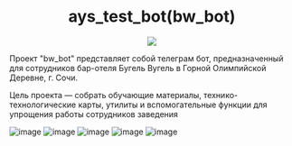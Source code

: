 <h1 align="center">ays_test_bot(bw_bot)</h1>
<div align = "center">
  <img src = "https://github.com/user-attachments/assets/cb96114d-11a7-40ee-bb92-50ab29c29294">
</div>

<p>Проект "bw_bot" представляет собой телеграм бот, предназначенный для сотрудников бар-отеля Бугель Вугель в Горной Олимпийской Деревне, г. Сочи.</p>
<p>Цель проекта — собрать обучающие материалы, технико-технологические карты, утилиты и вспомогательные функции для упрощения работы сотрудников заведения</p>

![image](https://github.com/user-attachments/assets/12522d30-e198-4ecf-b22d-46f86af3848b)
![image](https://github.com/user-attachments/assets/7238d4d3-f017-4029-b1ca-8a3021ce87e5)
![image](https://github.com/user-attachments/assets/6ab6f02e-f865-4914-a1d6-480a02b7fee5)
![image](https://github.com/user-attachments/assets/e7be550f-5c1d-449b-b805-767e737f6655)
![image](https://github.com/user-attachments/assets/b3ecb710-4c5d-4f4e-9552-19d7840b6a1d)



